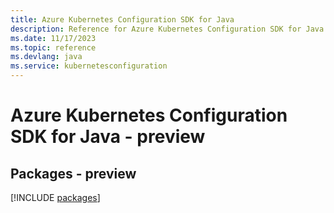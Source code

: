 ```yaml
---
title: Azure Kubernetes Configuration SDK for Java
description: Reference for Azure Kubernetes Configuration SDK for Java
ms.date: 11/17/2023
ms.topic: reference
ms.devlang: java
ms.service: kubernetesconfiguration
---
```

# Azure Kubernetes Configuration SDK for Java - preview
## Packages - preview
[!INCLUDE [packages](kubernetes-configuration-index.md)]